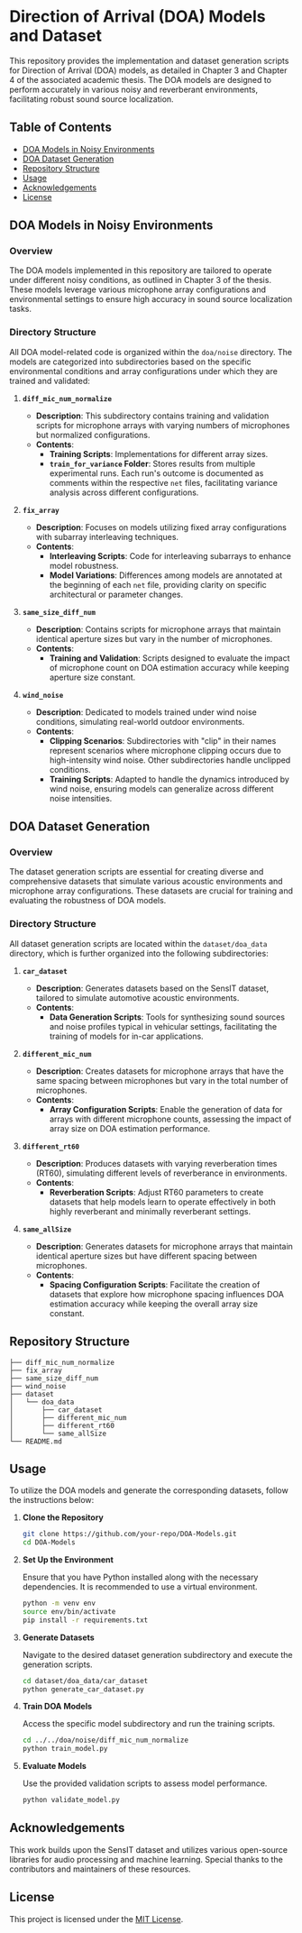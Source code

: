 # Direction of Arrival (DOA) Models and Dataset

This repository provides the implementation and dataset generation scripts for Direction of Arrival (DOA) models, as detailed in Chapter 3 and Chapter 4 of the associated academic thesis. The DOA models are designed to perform accurately in various noisy and reverberant environments, facilitating robust sound source localization.

## Table of Contents

- [DOA Models in Noisy Environments](#doa-models-in-noisy-environments)
- [DOA Dataset Generation](#doa-dataset-generation)
- [Repository Structure](#repository-structure)
- [Usage](#usage)
- [Acknowledgements](#acknowledgements)
- [License](#license)

## DOA Models in Noisy Environments

### Overview

The DOA models implemented in this repository are tailored to operate under different noisy conditions, as outlined in Chapter 3 of the thesis. These models leverage various microphone array configurations and environmental settings to ensure high accuracy in sound source localization tasks.

### Directory Structure

All DOA model-related code is organized within the `doa/noise` directory. The models are categorized into subdirectories based on the specific environmental conditions and array configurations under which they are trained and validated:

1. **`diff_mic_num_normalize`**
   
   - **Description**: This subdirectory contains training and validation scripts for microphone arrays with varying numbers of microphones but normalized configurations.
   - **Contents**:
     - **Training Scripts**: Implementations for different array sizes.
     - **`train_for_variance` Folder**: Stores results from multiple experimental runs. Each run's outcome is documented as comments within the respective `net` files, facilitating variance analysis across different configurations.

2. **`fix_array`**
   
   - **Description**: Focuses on models utilizing fixed array configurations with subarray interleaving techniques.
   - **Contents**:
     - **Interleaving Scripts**: Code for interleaving subarrays to enhance model robustness.
     - **Model Variations**: Differences among models are annotated at the beginning of each `net` file, providing clarity on specific architectural or parameter changes.

3. **`same_size_diff_num`**
   
   - **Description**: Contains scripts for microphone arrays that maintain identical aperture sizes but vary in the number of microphones.
   - **Contents**:
     - **Training and Validation**: Scripts designed to evaluate the impact of microphone count on DOA estimation accuracy while keeping aperture size constant.

4. **`wind_noise`**
   
   - **Description**: Dedicated to models trained under wind noise conditions, simulating real-world outdoor environments.
   - **Contents**:
     - **Clipping Scenarios**: Subdirectories with "clip" in their names represent scenarios where microphone clipping occurs due to high-intensity wind noise. Other subdirectories handle unclipped conditions.
     - **Training Scripts**: Adapted to handle the dynamics introduced by wind noise, ensuring models can generalize across different noise intensities.

## DOA Dataset Generation

### Overview

The dataset generation scripts are essential for creating diverse and comprehensive datasets that simulate various acoustic environments and microphone array configurations. These datasets are crucial for training and evaluating the robustness of DOA models.

### Directory Structure

All dataset generation scripts are located within the `dataset/doa_data` directory, which is further organized into the following subdirectories:

1. **`car_dataset`**
   
   - **Description**: Generates datasets based on the SensIT dataset, tailored to simulate automotive acoustic environments.
   - **Contents**:
     - **Data Generation Scripts**: Tools for synthesizing sound sources and noise profiles typical in vehicular settings, facilitating the training of models for in-car applications.

2. **`different_mic_num`**
   
   - **Description**: Creates datasets for microphone arrays that have the same spacing between microphones but vary in the total number of microphones.
   - **Contents**:
     - **Array Configuration Scripts**: Enable the generation of data for arrays with different microphone counts, assessing the impact of array size on DOA estimation performance.

3. **`different_rt60`**
   
   - **Description**: Produces datasets with varying reverberation times (RT60), simulating different levels of reverberance in environments.
   - **Contents**:
     - **Reverberation Scripts**: Adjust RT60 parameters to create datasets that help models learn to operate effectively in both highly reverberant and minimally reverberant settings.

4. **`same_allSize`**
   
   - **Description**: Generates datasets for microphone arrays that maintain identical aperture sizes but have different spacing between microphones.
   - **Contents**:
     - **Spacing Configuration Scripts**: Facilitate the creation of datasets that explore how microphone spacing influences DOA estimation accuracy while keeping the overall array size constant.

## Repository Structure

```
├── diff_mic_num_normalize
├── fix_array
├── same_size_diff_num
├── wind_noise
├── dataset
│   └── doa_data
│       ├── car_dataset
│       ├── different_mic_num
│       ├── different_rt60
│       └── same_allSize
└── README.md
```

## Usage

To utilize the DOA models and generate the corresponding datasets, follow the instructions below:

1. **Clone the Repository**

   ```bash
   git clone https://github.com/your-repo/DOA-Models.git
   cd DOA-Models
   ```

2. **Set Up the Environment**

   Ensure that you have Python installed along with the necessary dependencies. It is recommended to use a virtual environment.

   ```bash
   python -m venv env
   source env/bin/activate
   pip install -r requirements.txt
   ```

3. **Generate Datasets**

   Navigate to the desired dataset generation subdirectory and execute the generation scripts.

   ```bash
   cd dataset/doa_data/car_dataset
   python generate_car_dataset.py
   ```

4. **Train DOA Models**

   Access the specific model subdirectory and run the training scripts.

   ```bash
   cd ../../doa/noise/diff_mic_num_normalize
   python train_model.py
   ```

5. **Evaluate Models**

   Use the provided validation scripts to assess model performance.

   ```bash
   python validate_model.py
   ```

## Acknowledgements

This work builds upon the SensIT dataset and utilizes various open-source libraries for audio processing and machine learning. Special thanks to the contributors and maintainers of these resources.

## License

This project is licensed under the [MIT License](LICENSE).
